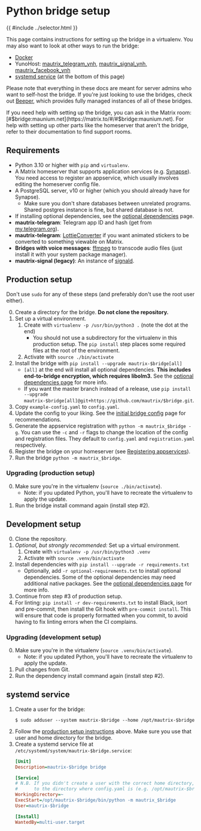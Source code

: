 # Python bridge setup

{{ #include ../selector.html }}

This page contains instructions for setting up the bridge in a virtualenv.
You may also want to look at other ways to run the bridge:

* [Docker](../general/docker-setup.md)
* <span class="bridge-filter" bridges="telegram,signal,facebook"></span> YunoHost:
  <a href="https://github.com/YunoHost-Apps/mautrix_telegram_ynh">mautrix_telegram_ynh<span class="bridge-filter" bridges="telegram">,</span></a>
  <a href="https://github.com/YunoHost-Apps/mautrix_signal_ynh">mautrix_signal_ynh<span class="bridge-filter" bridges="signal">,</span></a>
  <a href="https://github.com/YunoHost-Apps/mautrix_facebook_ynh">mautrix_facebook_ynh<span class="bridge-filter" bridges="facebook"></span></a>
* [systemd service](#systemd-service) (at the bottom of this page)

Please note that everything in these docs are meant for server admins who want
to self-host the bridge. If you're just looking to use the bridges, check out
[Beeper], which provides fully managed instances of all of these bridges.

[Beeper]: https://www.beeper.com/

If you need help with setting up the bridge, you can ask in the Matrix room:
[#$bridge:maunium.net](https://matrix.to/#/#$bridge:maunium.net). For help with
setting up other parts like the homeserver that aren't the bridge, refer to
their documentation to find support rooms.

## Requirements
* Python 3.10 or higher with `pip` and `virtualenv`.
* A Matrix homeserver that supports application services (e.g. [Synapse](https://github.com/matrix-org/synapse)).
  You need access to register an appservice, which usually involves editing the homeserver config file.
* A PostgreSQL server, v10 or higher (which you should already have for Synapse).
  * Make sure you don't share databases between unrelated programs.
    Shared postgres instance is fine, but shared database is not.
* If installing optional dependencies, see the [optional dependencies](./optional-dependencies.md) page.
* <span class="bridge-filter" bridges="telegram">**mautrix-telegram**: </span>
  Telegram app ID and hash (get from [my.telegram.org](https://my.telegram.org/apps)).
* <span class="bridge-filter" bridges="telegram">**mautrix-telegram**: </span>
  [LottieConverter](https://github.com/sot-tech/LottieConverter) if you want
  animated stickers to be converted to something viewable on Matrix.
* <span class="bridge-filter" bridges="telegram,signal,facebook,instagram">**Bridges with voice messages**: </span>
  [ffmpeg](https://ffmpeg.org/) to transcode audio files (just install it with your system package manager).
* <span class="bridge-filter" bridges="signal">**mautrix-signal (legacy)**: </span>
  An instance of [signald](https://gitlab.com/signald/signald).

## Production setup
Don't use `sudo` for any of these steps (and preferably don't use the root user either).

0. Create a directory for the bridge. **Do not clone the repository.**
1. Set up a virtual environment.
   1. Create with `virtualenv -p /usr/bin/python3 .` (note the dot at the end)
      * You should not use a subdirectory for the virtualenv in this production
        setup. The `pip install` step places some required files at the root of
        the environment.
   2. Activate with `source ./bin/activate`
2. Install the bridge with `pip install --upgrade mautrix-$bridge[all]`
   * `[all]` at the end will install all optional dependencies. **This includes
     end-to-bridge encryption, which requires libolm3.** See the
     [optional dependencies page](./optional-dependencies.md) for more info.
   * If you want the master branch instead of a release, use
     `pip install --upgrade mautrix-$bridge[all]@git+https://github.com/mautrix/$bridge.git`.
3. Copy `example-config.yaml` to `config.yaml`.
4. Update the config to your liking. See the [initial bridge config](../general/initial-config.md)
   page for recommendations.
5. Generate the appservice registration with `python -m mautrix_$bridge -g`.
   You can use the `-c` and `-r` flags to change the location of the config and
   registration files. They default to `config.yaml` and `registration.yaml`
   respectively.
6. Register the bridge on your homeserver (see [Registering appservices]).
7. Run the bridge `python -m mautrix_$bridge`.

[Registering appservices]: ../general/registering-appservices.md

### Upgrading (production setup)
0. Make sure you're in the virtualenv (`source ./bin/activate`).
   * Note: if you updated Python, you'll have to recreate the virtualenv
     to apply the update.
1. Run the bridge install command again (install step #2).

## Development setup
0. Clone the repository.
1. _Optional, but strongly recommended:_ Set up a virtual environment.
   1. Create with `virtualenv -p /usr/bin/python3 .venv`
   2. Activate with `source .venv/bin/activate`
2. Install dependencies with `pip install --upgrade -r requirements.txt`
   * Optionally, add `-r optional-requirements.txt` to install optional
     dependencies. Some of the optional dependencies may need additional native
     packages. See the [optional dependencies page](./optional-dependencies.md)
     for more info.
3. Continue from step #3 of production setup.
4. For linting: `pip install -r dev-requirements.txt` to install Black, isort
   and pre-commit, then install the Git hook with `pre-commit install`. This
   will ensure that code is properly formatted when you commit, to avoid having
   to fix linting errors when the CI complains.

### Upgrading (development setup)
0. Make sure you're in the virtualenv (`source .venv/bin/activate`).
   * Note: if you updated Python, you'll have to recreate the virtualenv
     to apply the update.
1. Pull changes from Git.
2. Run the dependency install command again (install step #2).

## systemd service
1. Create a user for the bridge:
   ```shell
   $ sudo adduser --system mautrix-$bridge --home /opt/mautrix-$bridge
   ```
2. Follow the [production setup instructions](#production-setup) above.
   Make sure you use that user and home directory for the bridge.
4. Create a systemd service file at `/etc/systemd/system/mautrix-$bridge.service`:
   ```ini
   [Unit]
   Description=mautrix-$bridge bridge

   [Service]
   # N.B. If you didn't create a user with the correct home directory, set this
   #      to the directory where config.yaml is (e.g. /opt/mautrix-$bridge).
   WorkingDirectory=~
   ExecStart=/opt/mautrix-$bridge/bin/python -m mautrix_$bridge
   User=mautrix-$bridge

   [Install]
   WantedBy=multi-user.target
   ```
